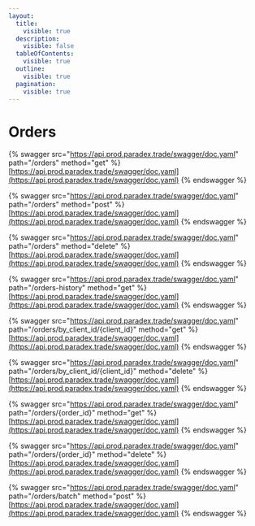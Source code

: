 ```yaml
---
layout:
  title:
    visible: true
  description:
    visible: false
  tableOfContents:
    visible: true
  outline:
    visible: true
  pagination:
    visible: true
---
```


# Orders



{% swagger src="https://api.prod.paradex.trade/swagger/doc.yaml" path="/orders" method="get" %}
[https://api.prod.paradex.trade/swagger/doc.yaml](https://api.prod.paradex.trade/swagger/doc.yaml)
{% endswagger %}

{% swagger src="https://api.prod.paradex.trade/swagger/doc.yaml" path="/orders" method="post" %}
[https://api.prod.paradex.trade/swagger/doc.yaml](https://api.prod.paradex.trade/swagger/doc.yaml)
{% endswagger %}

{% swagger src="https://api.prod.paradex.trade/swagger/doc.yaml" path="/orders" method="delete" %}
[https://api.prod.paradex.trade/swagger/doc.yaml](https://api.prod.paradex.trade/swagger/doc.yaml)
{% endswagger %}

{% swagger src="https://api.prod.paradex.trade/swagger/doc.yaml" path="/orders-history" method="get" %}
[https://api.prod.paradex.trade/swagger/doc.yaml](https://api.prod.paradex.trade/swagger/doc.yaml)
{% endswagger %}

{% swagger src="https://api.prod.paradex.trade/swagger/doc.yaml" path="/orders/by_client_id/{client_id}" method="get" %}
[https://api.prod.paradex.trade/swagger/doc.yaml](https://api.prod.paradex.trade/swagger/doc.yaml)
{% endswagger %}

{% swagger src="https://api.prod.paradex.trade/swagger/doc.yaml" path="/orders/by_client_id/{client_id}" method="delete" %}
[https://api.prod.paradex.trade/swagger/doc.yaml](https://api.prod.paradex.trade/swagger/doc.yaml)
{% endswagger %}

{% swagger src="https://api.prod.paradex.trade/swagger/doc.yaml" path="/orders/{order_id}" method="get" %}
[https://api.prod.paradex.trade/swagger/doc.yaml](https://api.prod.paradex.trade/swagger/doc.yaml)
{% endswagger %}

{% swagger src="https://api.prod.paradex.trade/swagger/doc.yaml" path="/orders/{order_id}" method="delete" %}
[https://api.prod.paradex.trade/swagger/doc.yaml](https://api.prod.paradex.trade/swagger/doc.yaml)
{% endswagger %}

{% swagger src="https://api.prod.paradex.trade/swagger/doc.yaml" path="/orders/batch" method="post" %}
[https://api.prod.paradex.trade/swagger/doc.yaml](https://api.prod.paradex.trade/swagger/doc.yaml)
{% endswagger %}
